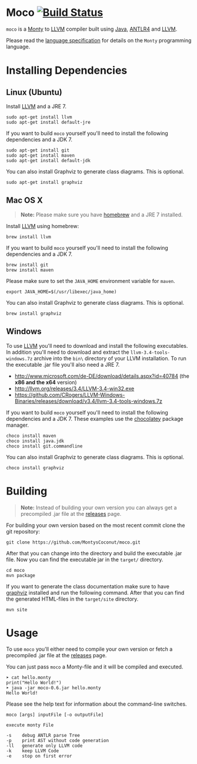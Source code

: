 
Moco [![Build Status](https://travis-ci.org/MontysCoconut/moco.svg?branch=master)](https://travis-ci.org/MontysCoconut/moco)
====

`moco` is a [Monty](http://www.informatik.uni-bremen.de/monty/) to
[LLVM](http://llvm.org/) compiler built using
[Java](https://www.java.com/en/), [ANTLR4](http://www.antlr.org/) and
[LLVM](http://llvm.org/).

Please read the [language
specification](http://www.informatik.uni-bremen.de/monty/?p=downloads) for
details on the `Monty` programming language.

Installing Dependencies
=======================

Linux (Ubuntu)
--------------

Install [LLVM](http://llvm.org/) and a JRE 7.

    sudo apt-get install llvm
    sudo apt-get install default-jre

If you want to build `moco` yourself you'll need to install the following
dependencies and a JDK 7.

    sudo apt-get install git
    sudo apt-get install maven
    sudo apt-get install default-jdk

You can also install Graphviz to generate class diagrams. This is optional.

    sudo apt-get install graphviz

Mac OS X
--------

> **Note:** Please make sure you have [homebrew](http://brew.sh/) and a JRE 7
installed.

Install [LLVM](http://llvm.org/) using homebrew:

    brew install llvm

If you want to build `moco` yourself you'll need to install the following
dependencies and a JDK 7.

    brew install git
    brew install maven

Please make sure to set the `JAVA_HOME` environment variable for `maven`.

    export JAVA_HOME=$(/usr/libexec/java_home)

You can also install Graphviz to generate class diagrams. This is optional.

    brew install graphviz

Windows
-------

To use [LLVM](http://llvm.org/) you'll need to download and install the
following executables. In addition you'll need to download and extract the
`llvm-3.4-tools-windows.7z` archive into the `bin\` directory of your LLVM
installation. To run the executable .jar file you'll also need a JRE 7.


- http://www.microsoft.com/de-DE/download/details.aspx?id=40784 (the **x86 and
  the x64** version)
- http://llvm.org/releases/3.4/LLVM-3.4-win32.exe
- https://github.com/CRogers/LLVM-Windows-Binaries/releases/download/v3.4/llvm-3.4-tools-windows.7z

If you want to build `moco` yourself you'll need to install the following
dependencies and a JDK 7. These examples use the
[chocolatey](https://chocolatey.org/) package manager.

    choco install maven
    choco install java.jdk
    choco install git.commandline

You can also install Graphviz to generate class diagrams. This is optional.

    choco install graphviz

Building
========

> **Note:** Instead of building your own version you can always get a
precompiled .jar file at the
[releases](https://github.com/MontysCoconut/moco/releases) page.

For building your own version based on the most recent commit clone the git
repository:

    git clone https://github.com/MontysCoconut/moco.git

After that you can change into the directory and build the executable
.jar file. Now you can find the executable jar in the `target/` directory.

    cd moco
    mvn package

If you want to generate the class documentation make sure to have
[graphviz](http://www.graphviz.org/) installed and run the following command.
After that you can find the generated HTML-files in the `target/site`
directory.

    mvn site

Usage
=====

To use `moco` you'll either need to compile your own version or fetch a
precompiled .jar file at the
[releases](https://github.com/MontysCoconut/moco/releases) page.

You can just pass `moco` a Monty-file and it will be compiled and executed.

    ➤ cat hello.monty
    print("Hello World!")
    ➤ java -jar moco-0.6.jar hello.monty
    Hello World!

Please see the help text for information about the command-line switches.

    moco [args] inputFile [-o outputFile]

    execute monty File

    -s    debug ANTLR parse Tree
    -p    print AST without code generation
    -ll   generate only LLVM code
    -k    keep LLVM Code
    -e    stop on first error
